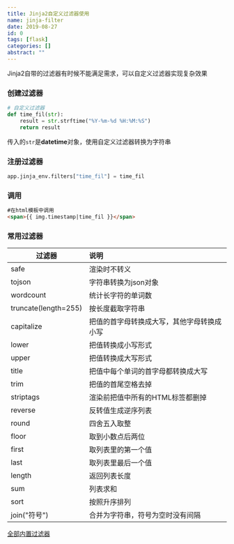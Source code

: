 ```yaml
---
title: Jinja2自定义过滤器使用
name: jinja-filter
date: 2019-08-27
id: 0
tags: [flask]
categories: []
abstract: ""
---
```



Jinja2自带的过滤器有时候不能满足需求，可以自定义过滤器实现复杂效果

<!--more-->

### 创建过滤器

```python
# 自定义过滤器
def time_fil(str):
    result = str.strftime("%Y-%m-%d %H:%M:%S")
    return result
```

传入的`str`是**datetime**对象，使用自定义过滤器转换为字符串

### 注册过滤器

```python
app.jinja_env.filters["time_fil"] = time_fil
```

### 调用

```html
#在html模板中调用
<span>{{ img.timestamp|time_fil }}</span>
```

### 常用过滤器

| 过滤器               | 说明                                       |
| -------------------- | :----------------------------------------- |
| safe                 | 渲染时不转义                               |
| tojson               | 字符串转换为json对象                       |
| wordcount            | 统计长字符的单词数                         |
| truncate(length=255) | 按长度截取字符串                           |
| capitalize           | 把值的首字母转换成大写，其他字母转换成小写 |
| lower                | 把值转换成小写形式                         |
| upper                | 把值转换成大写形式                         |
| title                | 把值中每个单词的首字母都转换成大写         |
| trim                 | 把值的首尾空格去掉                         |
| striptags            | 渲染前把值中所有的HTML标签都删掉           |
| reverse              | 反转值生成逆序列表                         |
| round                | 四舍五入取整                               |
| floor                | 取到小数点后两位                           |
| first                | 取列表里的第一个值                         |
| last                 | 取列表里最后一个值                         |
| length               | 返回列表长度                               |
| sum                  | 列表求和                                   |
| sort                 | 按照升序排列                               |
| join("符号")         | 合并为字符串，符号为空时没有间隔           |

[全部内置过滤器](http://docs.jinkan.org/docs/jinja2/templates.html#builtin-filters)

